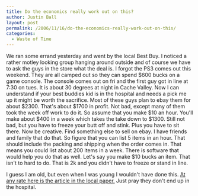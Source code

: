 ```yaml
---
title: Do the economics really work out on this?
author: Justin Ball
layout: post
permalink: /2006/11/16/do-the-economics-really-work-out-on-this/
categories:
  - Waste of Time
---
```


We ran some errand yesterday and went by the local Best Buy. I noticed a rather motley looking group hanging around outside and of course we have to ask the guys in the store what the deal is. I forgot the PS3 comes out this weekend. They are all camped out so they can spend $600 bucks on a game console. The console comes out on fri and the first guy got in line at 7:30 on tues. It is about 30 degrees at night in Cache Valley. Now I can understand if your best buddies kid is in the hospital and needs a pick me up it might be worth the sacrifice. Most of these guys plan to ebay them for about $2300. That's about $1700 in profit. Not bad, except many of them took the week off work to do it. So assume that you make $10 an hour. You'll make about $400 in a week which takes the take down to $1300. Still not bad, but you have to freeze your butt off and stink. Plus you have to sit there. Now be creative. Find something else to sell on ebay. I have friends and family that do that. So figure that you can list 5 items in an hour. That should include the packing and shipping when the order comes in. That means you could list about 200 items in a week. There is software that would help you do that as well. Let's say you make $10 bucks an item. That isn't to hard to do. That is 2k and you didn't have to freeze or stand in line.

I guess I am old, but even when I was young I wouldn't have done this. [At any rate here is the article in the local paper.][1] Just pray they don't end up in the hospital.

 [1]: http://hjnews.townnews.com/articles/2006/11/16/news/news01.txt